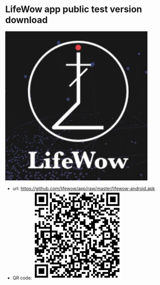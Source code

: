 # LifeWow app public test version download
![GitHub](logo.png)
* url: https://github.com/lifewow/app/raw/master/lifewow-android.apk
* QR code:
![GitHub](app2.png "GitHub,Social Coding")